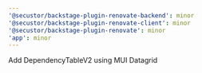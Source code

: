 ```yaml
---
'@secustor/backstage-plugin-renovate-backend': minor
'@secustor/backstage-plugin-renovate-client': minor
'@secustor/backstage-plugin-renovate': minor
'app': minor
---
```


Add DependencyTableV2 using MUI Datagrid
